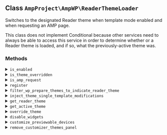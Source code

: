 ## Class `AmpProject\AmpWP\ReaderThemeLoader`

Switches to the designated Reader theme when template mode enabled and when requesting an AMP page.

This class does not implement Conditional because other services need to always be able to access this service in order to determine whether or a Reader theme is loaded, and if so, what the previously-active theme was.

### Methods
<details>
<summary><code>is_enabled</code></summary>

```php
public is_enabled()
```

Is Reader mode with a Reader theme selected.


</details>
<details>
<summary><code>is_theme_overridden</code></summary>

```php
public is_theme_overridden()
```

Whether the active theme was overridden with the reader theme.


</details>
<details>
<summary><code>is_amp_request</code></summary>

```php
public is_amp_request()
```

Is an AMP request.


</details>
<details>
<summary><code>register</code></summary>

```php
public register()
```

Register the service with the system.


</details>
<details>
<summary><code>filter_wp_prepare_themes_to_indicate_reader_theme</code></summary>

```php
public filter_wp_prepare_themes_to_indicate_reader_theme( $prepared_themes )
```

Filter themes for JS to remove action to delete the selected Reader theme and show a notice.


</details>
<details>
<summary><code>inject_theme_single_template_modifications</code></summary>

```php
public inject_theme_single_template_modifications()
```

Inject new logic into the Backbone templates for rendering a theme lightbox.

This is admittedly hacky, but WordPress doesn&#039;t provide a much better option.


</details>
<details>
<summary><code>get_reader_theme</code></summary>

```php
public get_reader_theme()
```

Get reader theme.

If the Reader template mode is enabled


</details>
<details>
<summary><code>get_active_theme</code></summary>

```php
public get_active_theme()
```

Get active theme.

The theme that was active before switching to the Reader theme.


</details>
<details>
<summary><code>override_theme</code></summary>

```php
public override_theme()
```

Switch theme if in Reader mode, a Reader theme was selected, and the AMP query var is present.

Note that AMP_Theme_Support will redirect to the non-AMP version if AMP is not available for the query.


</details>
<details>
<summary><code>disable_widgets</code></summary>

```php
public disable_widgets()
```

Disable widgets.


</details>
<details>
<summary><code>customize_previewable_devices</code></summary>

```php
public customize_previewable_devices( $devices )
```

Make tablet (smartphone) the default device when opening AMP Customizer.


</details>
<details>
<summary><code>remove_customizer_themes_panel</code></summary>

```php
public remove_customizer_themes_panel( WP_Customize_Manager $wp_customize )
```

Remove themes panel from AMP Customizer.


</details>
